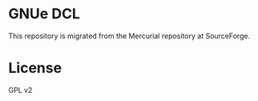 # GNUe DCL
This repository is migrated from the Mercurial repository at SourceForge.

# License
GPL v2
